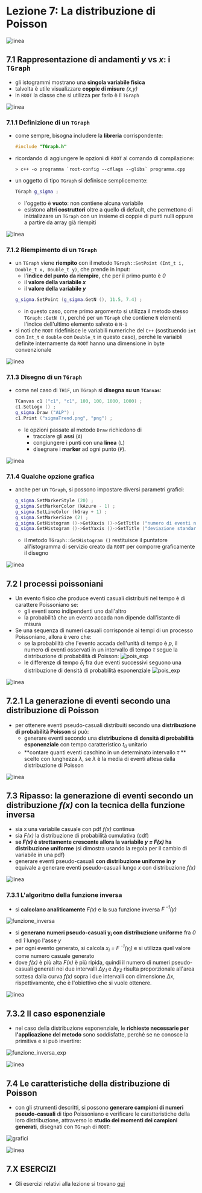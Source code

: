 # Lezione 7: La distribuzione di Poisson 


![linea](../immagini/linea.png)

## 7.1 Rappresentazione di andamenti *y* vs *x*: i ```TGraph```

  * gli istogrammi mostrano una **singola variabile fisica**
  * talvolta è utile visualizzare **coppie di misure** *(x,y)*
  * in ```ROOT``` la classe che si utilizza per farlo è il ```TGraph```

![linea](../immagini/linea.png)

### 7.1.1 Definizione di un ```TGraph```  

  * come sempre, bisogna includere la **libreria** corrispondente:
    ```cpp
    #include "TGraph.h"
    ```
  * ricordando di aggiungere le opzioni di ```ROOT``` al comando di compilazione:
    ```
    > c++ -o programma `root-config --cflags --glibs` programma.cpp
    ```
  * un oggetto di tipo ```TGraph``` si definisce semplicemente:
    ```cpp
    TGraph g_sigma ;
    ```
    * l'oggetto è **vuoto**: non contiene alcuna variabile
    * esistono **altri costruttori** oltre a quello di default,
      che permettono di inizializzare un ```TGraph``` con un insieme di coppie di punti nulli
      oppure a partire da array già riempiti

![linea](../immagini/linea.png)

### 7.1.2 Riempimento di un ```TGraph```

  * un ```TGraph``` viene **riempito** con il metodo ```TGraph::SetPoint (Int_t i, Double_t x, Double_t y)```,
    che prende in input:
    * l'**indice del punto da riempire**, che per il primo punto è *0*
    * il **valore della variabile *x***
    * il **valore della variabile *y***
    ```cpp
    g_sigma.SetPoint (g_sigma.GetN (), 11.5, 7.4) ;
    ```
    * in questo caso, come primo argomento si utilizza il metodo stesso ```TGraph::GetN ()```,
      perché per un ```TGraph``` che contiene ```N``` elementi
      l'indice dell'ultimo elemento salvato è ```N-1```
  * si noti che ```ROOT``` ridefinisce le variabili numeriche del ```C++```
    (sostituendo ```int``` con ```Int_t``` e ```double``` con ```Double_t``` in questo caso),
    perché le variaibli definite internamente da ```ROOT``` hanno una dimensione in byte convenzionale

![linea](../immagini/linea.png)

### 7.1.3 Disegno di un ```TGraph```

  * come nel caso di ```TH1F```, un ```TGraph``` si **disegna su un ```TCanvas```**:
    ```cpp
    TCanvas c1 ("c1", "c1", 100, 100, 1000, 1000) ;
    c1.SetLogx () ;
    g_sigma.Draw ("ALP") ;
    c1.Print ("sigmaTrend.png", "png") ;
    ```
    * le opzioni passate al metodo ```Draw``` richiedono di
      * tracciare gli **assi** (```A```)
      * congiungere i punti con una **linea** (```L```)
      * disegnare i **marker** ad ogni punto (```P```).

![linea](../immagini/linea.png)

### 7.1.4 Qualche opzione grafica

  * anche per un ```TGraph```,
    si possono impostare diversi parametri grafici:
    ```cpp
    g_sigma.SetMarkerStyle (20) ;
    g_sigma.SetMarkerColor (kAzure - 1) ;
    g_sigma.SetLineColor (kGray + 1) ;
    g_sigma.SetMarkerSize (2) ;
    g_sigma.GetHistogram ()->GetXaxis ()->SetTitle ("numero di eventi nel campione") ;
    g_sigma.GetHistogram ()->GetYaxis ()->SetTitle ("deviazione standard") ;
    ```
      * il metodo ```TGraph::GetHistogram ()``` restituisce il puntatore
        all'istogramma di servizio creato da ```ROOT```
        per comporre graficamente il disegno

![linea](../immagini/linea.png)

## 7.2 I processi poissoniani

  * Un evento fisico che produce eventi casuali distribuiti nel tempo 
    è di carattere Poissoniano se:
      * gli eventi sono indipendenti uno dall'altro
      * la probabilità che un evento accada non dipende dall'istante di misura
  * Se una sequenza di numeri casuali corrisponde ai tempi di un processo Poissoniano,
    allora è vero che:
      * se la probabilità che l'evento accada dell'unità di tempo è *p*, 
        il numero di eventi osservati in un intervallo di tempo *&tau;* 
        segue la distribuzione di probabilità di Poisson:
        ![pois_exp](immagini/poisson.png)
      * le differenze di tempo *&delta;<sub>i</sub>* fra due eventi successivi seguono una distribuzione
        di densità di probabilità esponenziale
        ![pois_exp](immagini/pois_exp.png)

![linea](../immagini/linea.png)

## 7.2.1 La generazione di eventi secondo una distribuzione di Poisson

  * per ottenere eventi pseudo-casuali distribuiti secondo una **distribuzione di probabilità Poisson**
    si può:
    * generare eventi secondo una **distribuzione di densità di probabilità esponenziale**
      con tempo caratteristico *t<sub>0</sub>* unitario
    * **contare quanti eventi caschino in un determinato intervallo *&tau;* **
      scelto con lunghezza *&lambda;*, 
      se *&lambda;* è la media di eventi attesa dalla distribuzione di Poisson

![linea](../immagini/linea.png)

## 7.3 Ripasso: la generazione di eventi secondo un distribuzione *f(x)* con la tecnica della funzione inversa

  * sia x una variabile casuale con pdf *f(x)* continua
  * sia *F(x)* la distribuzione di probabilità cumulativa (cdf)
  * **se *F(x)* è strettamente crescente allora la variabile *y = F(x)* ha distribuzione uniforme**
    (si dimostra usando la regola per il cambio di variabile in una pdf)
  * generare eventi pseudo-casuali **con distribuzione uniforme in *y***
    equivale a generare eventi pseudo-casuali lungo *x* con distribuzione *f(x)*

![linea](../immagini/linea.png)

### 7.3.1 L'algoritmo della funzione inversa

  * si **calcolano analiticamente** *F(x)* e la sua funzione inversa *F <sup>-1</sup>(y)*

![funzione_inversa](immagini/funzione_inversa.png)

  * si **generano numeri pseudo-casuali y<sub>i</sub> con distribuzione uniforme** fra *0* ed *1* lungo l'asse *y*
  * per ogni evento generato, si calcola *x<sub>i</sub> = F <sup>-1</sup>(y<sub>i</sub>)*
    e si utilizza quel valore come numero casuale generato
  * dove *f(x)* è più alta *F(x)* è più ripida,
    quindi il numero di numeri pseudo-casuali generati nei due intervalli
    *&Delta;y<sub>1<sub>* e *&Delta;y<sub>2<sub>*
    risulta proporzionale all'area sottesa dalla curva *f(x)*
    sopra i due intervalli con dimensione *&Delta;x*, rispettivamente,
    che è l'obiettivo che si vuole ottenere.

![linea](../immagini/linea.png)

## 7.3.2 Il caso esponenziale

  * nel caso della distribuzione esponenziale, le **richieste necessarie per l'applicazione del metodo** sono soddisfatte,
    perché se ne conosce la primitiva e si può invertire:

![funzione_inversa_exp](immagini/funzione_inversa_exp.png)

![linea](../immagini/linea.png)

## 7.4 Le caratteristiche della distribuzione di Poisson

  * con gli strumenti descritti, si possono **generare campioni di numeri pseudo-casuali** 
    di tipo Poissoniano e verificare le caratteristiche della loro distribuzione,
    attraverso lo **studio dei momenti dei campioni generati**,
    disegnati con ```TGraph``` di ```ROOT```:

![grafici](immagini/grafici.png)

![linea](../immagini/linea.png)

## 7.X ESERCIZI

  * Gli esercizi relativi alla lezione si trovano [qui](ESERCIZI.md)


